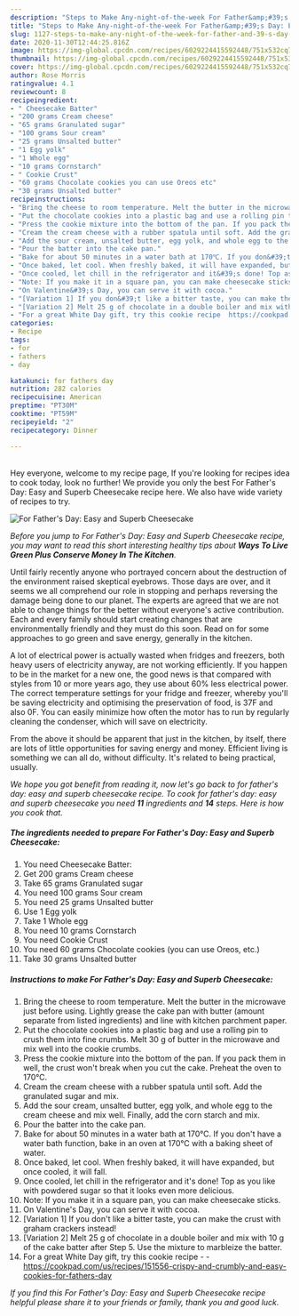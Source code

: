 ```yaml
---
description: "Steps to Make Any-night-of-the-week For Father&amp;#39;s Day: Easy and Superb Cheesecake"
title: "Steps to Make Any-night-of-the-week For Father&amp;#39;s Day: Easy and Superb Cheesecake"
slug: 1127-steps-to-make-any-night-of-the-week-for-father-and-39-s-day-easy-and-superb-cheesecake
date: 2020-11-30T12:44:25.816Z
image: https://img-global.cpcdn.com/recipes/6029224415592448/751x532cq70/for-fathers-day-easy-and-superb-cheesecake-recipe-main-photo.jpg
thumbnail: https://img-global.cpcdn.com/recipes/6029224415592448/751x532cq70/for-fathers-day-easy-and-superb-cheesecake-recipe-main-photo.jpg
cover: https://img-global.cpcdn.com/recipes/6029224415592448/751x532cq70/for-fathers-day-easy-and-superb-cheesecake-recipe-main-photo.jpg
author: Rose Morris
ratingvalue: 4.1
reviewcount: 8
recipeingredient:
- " Cheesecake Batter"
- "200 grams Cream cheese"
- "65 grams Granulated sugar"
- "100 grams Sour cream"
- "25 grams Unsalted butter"
- "1 Egg yolk"
- "1 Whole egg"
- "10 grams Cornstarch"
- " Cookie Crust"
- "60 grams Chocolate cookies you can use Oreos etc"
- "30 grams Unsalted butter"
recipeinstructions:
- "Bring the cheese to room temperature. Melt the butter in the microwave just before using. Lightly grease the cake pan with butter (amount separate from listed ingredients) and line with kitchen parchment paper."
- "Put the chocolate cookies into a plastic bag and use a rolling pin to crush them into fine crumbs. Melt 30 g of butter in the microwave and mix well into the cookie crumbs."
- "Press the cookie mixture into the bottom of the pan. If you pack them in well, the crust won&#39;t break when you cut the cake. Preheat the oven to 170℃."
- "Cream the cream cheese with a rubber spatula until soft. Add the granulated sugar and mix."
- "Add the sour cream, unsalted butter, egg yolk, and whole egg to the cream cheese and mix well. Finally, add the corn starch and mix."
- "Pour the batter into the cake pan."
- "Bake for about 50 minutes in a water bath at 170℃. If you don&#39;t have a water bath function, bake in an oven at 170℃ with a baking sheet of water."
- "Once baked, let cool. When freshly baked, it will have expanded, but once cooled, it will fall."
- "Once cooled, let chill in the refrigerator and it&#39;s done! Top as you like with powdered sugar so that it looks even more delicious."
- "Note: If you make it in a square pan, you can make cheesecake sticks."
- "On Valentine&#39;s Day, you can serve it with cocoa."
- "[Variation 1] If you don&#39;t like a bitter taste, you can make the crust with graham crackers instead!"
- "[Variation 2] Melt 25 g of chocolate in a double boiler and mix with 10 g of the cake batter after Step 5. Use the mixture to marbleize the batter."
- "For a great White Day gift, try this cookie recipe  https://cookpad.com/us/recipes/151556-crispy-and-crumbly-and-easy-cookies-for-fathers-day"
categories:
- Recipe
tags:
- for
- fathers
- day

katakunci: for fathers day 
nutrition: 282 calories
recipecuisine: American
preptime: "PT30M"
cooktime: "PT59M"
recipeyield: "2"
recipecategory: Dinner

---
```

<br>
Hey everyone, welcome to my recipe page, If you're looking for recipes idea to cook today, look no further! We provide you only the best For Father&#39;s Day: Easy and Superb Cheesecake recipe here. We also have wide variety of recipes to try.
<br>


![For Father&#39;s Day: Easy and Superb Cheesecake](https://img-global.cpcdn.com/recipes/6029224415592448/751x532cq70/for-fathers-day-easy-and-superb-cheesecake-recipe-main-photo.jpg)

<i>Before you jump to For Father&#39;s Day: Easy and Superb Cheesecake recipe, you may want to read this short interesting healthy tips about 
<strong>Ways To Live Green Plus Conserve Money In The Kitchen</strong>.</i>
</br>

Until fairly recently anyone who portrayed concern about the destruction of the environment raised skeptical eyebrows. Those days are over, and it seems we all comprehend our role in stopping and perhaps reversing the damage being done to our planet. The experts are agreed that we are not able to change things for the better without everyone's active contribution. Each and every family should start creating changes that are environmentally friendly and they must do this soon. Read on for some approaches to go green and save energy, generally in the kitchen.

A lot of electrical power is actually wasted when fridges and freezers, both heavy users of electricity anyway, are not working efficiently. If you happen to be in the market for a new one, the good news is that compared with styles from 10 or more years ago, they use about 60% less electrical power. The correct temperature settings for your fridge and freezer, whereby you'll be saving electricity and optimising the preservation of food, is 37F and also 0F. You can easily minimize how often the motor has to run by regularly cleaning the condenser, which will save on electricity.

From the above it should be apparent that just in the kitchen, by itself, there are lots of little opportunities for saving energy and money. Efficient living is something we can all do, without difficulty. It's related to being practical, usually.


<i>We hope you got benefit from reading it, now let's go back to for father&#39;s day: easy and superb cheesecake recipe. To cook for father&#39;s day: easy and superb cheesecake you need <strong>11</strong> ingredients and <strong>14</strong> steps. Here is how you cook that.
</i>

##### The ingredients needed to prepare For Father&#39;s Day: Easy and Superb Cheesecake:

1. You need  Cheesecake Batter:
1. Get 200 grams Cream cheese
1. Take 65 grams Granulated sugar
1. You need 100 grams Sour cream
1. You need 25 grams Unsalted butter
1. Use 1 Egg yolk
1. Take 1 Whole egg
1. You need 10 grams Cornstarch
1. You need  Cookie Crust
1. You need 60 grams Chocolate cookies (you can use Oreos, etc.)
1. Take 30 grams Unsalted butter


##### Instructions to make For Father&#39;s Day: Easy and Superb Cheesecake:

1. Bring the cheese to room temperature. Melt the butter in the microwave just before using. Lightly grease the cake pan with butter (amount separate from listed ingredients) and line with kitchen parchment paper.
1. Put the chocolate cookies into a plastic bag and use a rolling pin to crush them into fine crumbs. Melt 30 g of butter in the microwave and mix well into the cookie crumbs.
1. Press the cookie mixture into the bottom of the pan. If you pack them in well, the crust won&#39;t break when you cut the cake. Preheat the oven to 170℃.
1. Cream the cream cheese with a rubber spatula until soft. Add the granulated sugar and mix.
1. Add the sour cream, unsalted butter, egg yolk, and whole egg to the cream cheese and mix well. Finally, add the corn starch and mix.
1. Pour the batter into the cake pan.
1. Bake for about 50 minutes in a water bath at 170℃. If you don&#39;t have a water bath function, bake in an oven at 170℃ with a baking sheet of water.
1. Once baked, let cool. When freshly baked, it will have expanded, but once cooled, it will fall.
1. Once cooled, let chill in the refrigerator and it&#39;s done! Top as you like with powdered sugar so that it looks even more delicious.
1. Note: If you make it in a square pan, you can make cheesecake sticks.
1. On Valentine&#39;s Day, you can serve it with cocoa.
1. [Variation 1] If you don&#39;t like a bitter taste, you can make the crust with graham crackers instead!
1. [Variation 2] Melt 25 g of chocolate in a double boiler and mix with 10 g of the cake batter after Step 5. Use the mixture to marbleize the batter.
1. For a great White Day gift, try this cookie recipe -  - https://cookpad.com/us/recipes/151556-crispy-and-crumbly-and-easy-cookies-for-fathers-day


<i>If you find this For Father&#39;s Day: Easy and Superb Cheesecake recipe helpful please share it to your friends or family, thank you and good luck.</i>
